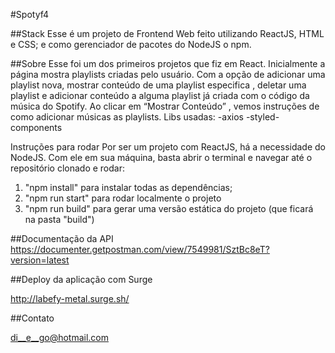 #Spotyf4

##Stack
Esse é um projeto de Frontend Web feito utilizando ReactJS, HTML e CSS; 
e como gerenciador de pacotes do NodeJS o npm.

##Sobre
Esse foi um dos primeiros projetos que fiz em React. Inicialmente a página mostra playlists criadas pelo usuário. Com a opção de adicionar uma playlist nova, mostrar conteúdo de uma playlist especifica , deletar uma playlist e adicionar conteúdo a alguma playlist já criada com o código da música do Spotify. Ao clicar em “Mostrar Conteúdo” , vemos instruções de como adicionar músicas as playlists.
Libs usadas: 
  -axios
  -styled-components


Instruções para rodar
Por ser um projeto com ReactJS, há a necessidade do NodeJS. Com ele em 
sua máquina, basta abrir o terminal e navegar até o repositório clonado e 
rodar:

1. "npm install" para instalar todas as dependências;
2. "npm run start" para rodar localmente o projeto
3. "npm run build" para gerar uma versão estática do projeto 
(que ficará na pasta "build")

##Documentação da API
https://documenter.getpostman.com/view/7549981/SztBc8eT?version=latest

##Deploy da aplicação com Surge

http://labefy-metal.surge.sh/

##Contato

di__e__go@hotmail.com
